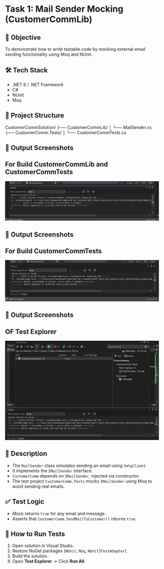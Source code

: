 # Task 1: Mail Sender Mocking (CustomerCommLib)

## 📌 Objective
To demonstrate how to write testable code by mocking external email sending functionality using Moq and NUnit.

## 🛠️ Tech Stack
- .NET 6 / .NET Framework
- C#
- NUnit
- Moq

## 📁 Project Structure
CustomerCommSolution/
├── CustomerCommLib/
│ └── MailSender.cs
├── CustomerComm.Tests/
│ └── CustomerCommTests.cs

## 📸 Output Screenshots
## For Build CustomerCommLib and CustomerCommTests
![Output](./Output/result1.jpg)

## 📸 Output Screenshots
## For Build CustomerCommTests
![Output](./Output/result2.jpg)

## 📸 Output Screenshots
## OF Test Explorer
![Output](./Output/result3.jpg)

## 🧪 Description

- The `MailSender` class simulates sending an email using `SmtpClient`.
- It implements the `IMailSender` interface.
- `CustomerComm` depends on `IMailSender`, injected via constructor.
- The test project `CustomerComm.Tests` mocks `IMailSender` using Moq to avoid sending real emails.

## ✅ Test Logic

- Mock returns `true` for any email and message.
- Asserts that `CustomerComm.SendMailToCustomer()` returns `true`.

## 🚀 How to Run Tests

1. Open solution in Visual Studio.
2. Restore NuGet packages (`NUnit`, `Moq`, `NUnit3TestAdapter`).
3. Build the solution.
4. Open **Test Explorer** → Click **Run All**.